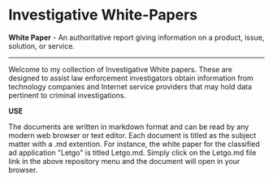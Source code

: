 # Investigative White-Papers  

**White Paper** - An authoritative report giving information on a product, issue, solution, or service.  

---

Welcome to my collection of Investigative White papers.  These are designed to assist law enforcement investigators obtain information from technology companies and Internet service providers that may hold data pertinent to criminal investigations.  

**USE**  

The documents are written in markdown format and can be read by any modern web browser or text editor.  Each document is titled as the subject matter with a .md extention.  For instance, the white paper for the classified ad application "Letgo" is titled Letgo.md.  Simply click on the Letgo.md file link in the above repository menu and the document will open in your browser.  
